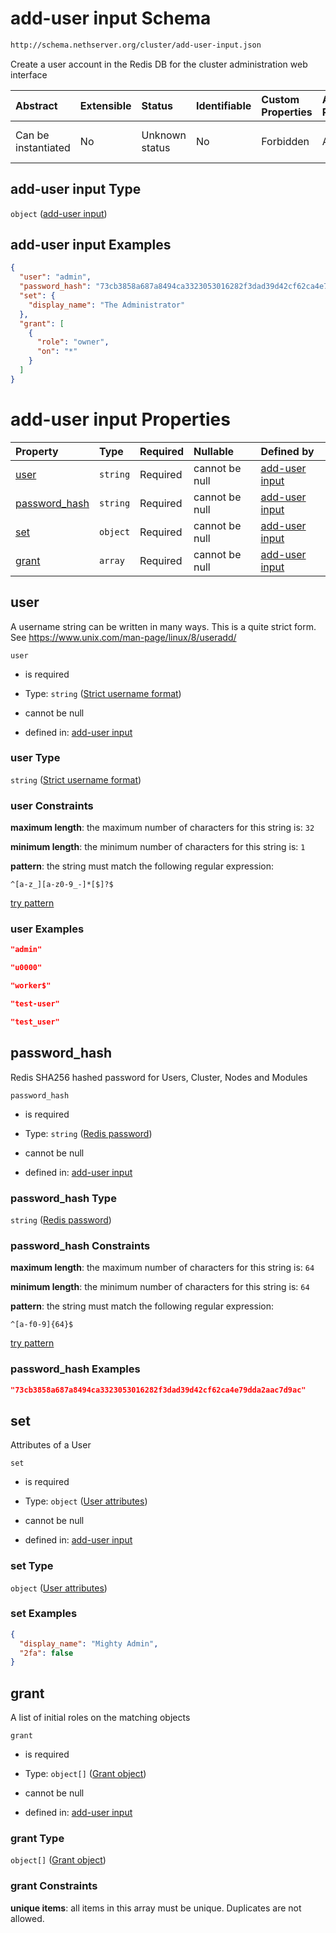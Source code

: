 # add-user input Schema

```txt
http://schema.nethserver.org/cluster/add-user-input.json
```

Create a user account in the Redis DB for the cluster administration web interface

| Abstract            | Extensible | Status         | Identifiable | Custom Properties | Additional Properties | Access Restrictions | Defined In                                                                |
| :------------------ | :--------- | :------------- | :----------- | :---------------- | :-------------------- | :------------------ | :------------------------------------------------------------------------ |
| Can be instantiated | No         | Unknown status | No           | Forbidden         | Allowed               | none                | [add-user-input.json](cluster/add-user-input.json "open original schema") |

## add-user input Type

`object` ([add-user input](add-user-input.md))

## add-user input Examples

```json
{
  "user": "admin",
  "password_hash": "73cb3858a687a8494ca3323053016282f3dad39d42cf62ca4e79dda2aac7d9ac",
  "set": {
    "display_name": "The Administrator"
  },
  "grant": [
    {
      "role": "owner",
      "on": "*"
    }
  ]
}
```

# add-user input Properties

| Property                         | Type     | Required | Nullable       | Defined by                                                                                                                                        |
| :------------------------------- | :------- | :------- | :------------- | :------------------------------------------------------------------------------------------------------------------------------------------------ |
| [user](#user)                    | `string` | Required | cannot be null | [add-user input](cluster-definitions-strict-username-format.md "http://schema.nethserver.org/cluster/add-user-input.json#/properties/user")       |
| [password\_hash](#password_hash) | `string` | Required | cannot be null | [add-user input](cluster-definitions-redis-password.md "http://schema.nethserver.org/cluster/add-user-input.json#/properties/password_hash")      |
| [set](#set)                      | `object` | Required | cannot be null | [add-user input](cluster-definitions-user-attributes.md "http://schema.nethserver.org/cluster/add-user-input.json#/properties/set")               |
| [grant](#grant)                  | `array`  | Required | cannot be null | [add-user input](add-user-input-properties-grant-assertions-list.md "http://schema.nethserver.org/cluster/add-user-input.json#/properties/grant") |

## user

A username string can be written in many ways. This is a quite strict form. See <https://www.unix.com/man-page/linux/8/useradd/>

`user`

*   is required

*   Type: `string` ([Strict username format](cluster-definitions-strict-username-format.md))

*   cannot be null

*   defined in: [add-user input](cluster-definitions-strict-username-format.md "http://schema.nethserver.org/cluster/add-user-input.json#/properties/user")

### user Type

`string` ([Strict username format](cluster-definitions-strict-username-format.md))

### user Constraints

**maximum length**: the maximum number of characters for this string is: `32`

**minimum length**: the minimum number of characters for this string is: `1`

**pattern**: the string must match the following regular expression:&#x20;

```regexp
^[a-z_][a-z0-9_-]*[$]?$
```

[try pattern](https://regexr.com/?expression=%5E%5Ba-z_%5D%5Ba-z0-9_-%5D*%5B%24%5D%3F%24 "try regular expression with regexr.com")

### user Examples

```json
"admin"
```

```json
"u0000"
```

```json
"worker$"
```

```json
"test-user"
```

```json
"test_user"
```

## password\_hash

Redis SHA256 hashed password for Users, Cluster, Nodes and Modules

`password_hash`

*   is required

*   Type: `string` ([Redis password](cluster-definitions-redis-password.md))

*   cannot be null

*   defined in: [add-user input](cluster-definitions-redis-password.md "http://schema.nethserver.org/cluster/add-user-input.json#/properties/password_hash")

### password\_hash Type

`string` ([Redis password](cluster-definitions-redis-password.md))

### password\_hash Constraints

**maximum length**: the maximum number of characters for this string is: `64`

**minimum length**: the minimum number of characters for this string is: `64`

**pattern**: the string must match the following regular expression:&#x20;

```regexp
^[a-f0-9]{64}$
```

[try pattern](https://regexr.com/?expression=%5E%5Ba-f0-9%5D%7B64%7D%24 "try regular expression with regexr.com")

### password\_hash Examples

```json
"73cb3858a687a8494ca3323053016282f3dad39d42cf62ca4e79dda2aac7d9ac"
```

## set

Attributes of a User

`set`

*   is required

*   Type: `object` ([User attributes](cluster-definitions-user-attributes.md))

*   cannot be null

*   defined in: [add-user input](cluster-definitions-user-attributes.md "http://schema.nethserver.org/cluster/add-user-input.json#/properties/set")

### set Type

`object` ([User attributes](cluster-definitions-user-attributes.md))

### set Examples

```json
{
  "display_name": "Mighty Admin",
  "2fa": false
}
```

## grant

A list of initial roles on the matching objects

`grant`

*   is required

*   Type: `object[]` ([Grant object](cluster-definitions-grant-object.md))

*   cannot be null

*   defined in: [add-user input](add-user-input-properties-grant-assertions-list.md "http://schema.nethserver.org/cluster/add-user-input.json#/properties/grant")

### grant Type

`object[]` ([Grant object](cluster-definitions-grant-object.md))

### grant Constraints

**unique items**: all items in this array must be unique. Duplicates are not allowed.
